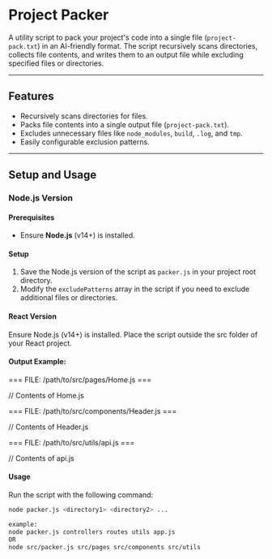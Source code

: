 # Project Packer

A utility script to pack your project's code into a single file (`project-pack.txt`) in an AI-friendly format. The script recursively scans directories, collects file contents, and writes them to an output file while excluding specified files or directories.

---

## Features
- Recursively scans directories for files.
- Packs file contents into a single output file (`project-pack.txt`).
- Excludes unnecessary files like `node_modules`, `build`, `.log`, and `tmp`.
- Easily configurable exclusion patterns.

---

## Setup and Usage

### Node.js Version

#### Prerequisites
- Ensure **Node.js** (v14+) is installed.

#### Setup
1. Save the Node.js version of the script as `packer.js` in your project root directory.
2. Modify the `excludePatterns` array in the script if you need to exclude additional files or directories.

#### React Version

Ensure Node.js (v14+) is installed.
Place the script outside the src folder of your React project.


#### Output Example:
=== FILE: /path/to/src/pages/Home.js ===

// Contents of Home.js

=== FILE: /path/to/src/components/Header.js ===

// Contents of Header.js

=== FILE: /path/to/src/utils/api.js ===

// Contents of api.js


#### Usage
Run the script with the following command:
```bash
node packer.js <directory1> <directory2> ...

example:
node packer.js controllers routes utils app.js
OR
node src/packer.js src/pages src/components src/utils



